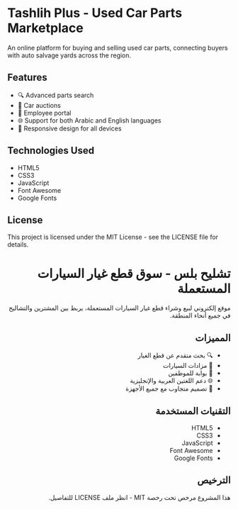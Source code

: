 # Tashlih Plus - Used Car Parts Marketplace

An online platform for buying and selling used car parts, connecting buyers with auto salvage yards across the region.

## Features

* 🔍 Advanced parts search
* 🚗 Car auctions
* 👥 Employee portal
* 🌐 Support for both Arabic and English languages
* 📱 Responsive design for all devices

## Technologies Used

* HTML5
* CSS3
* JavaScript
* Font Awesome
* Google Fonts

## License

This project is licensed under the MIT License - see the LICENSE file for details.

<div dir="rtl">

# تشليح بلس - سوق قطع غيار السيارات المستعملة

موقع إلكتروني لبيع وشراء قطع غيار السيارات المستعملة، يربط بين المشترين والتشاليح في جميع أنحاء المنطقة.

## المميزات

* 🔍 بحث متقدم عن قطع الغيار
* 🚗 مزادات السيارات
* 👥 بوابة للموظفين
* 🌐 دعم اللغتين العربية والإنجليزية
* 📱 تصميم متجاوب مع جميع الأجهزة

## التقنيات المستخدمة

* HTML5
* CSS3
* JavaScript
* Font Awesome
* Google Fonts

## الترخيص

هذا المشروع مرخص تحت رخصة MIT - انظر ملف LICENSE للتفاصيل.

</div>
